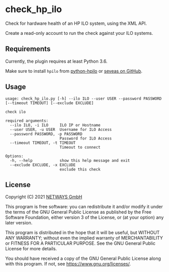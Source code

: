 # check_hp_ilo

Check for hardware health of an HP ILO system, using the XML API.

Create a read-only account to run the check against your ILO systems.

## Requirements

Currently, the plugin requires at least Python 3.6.

Make sure to install `hpilo` from [python-hpilo] or [seveas on GitHub].

[python-hpilo]: https://pypi.org/project/python-hpilo/
[seveas on GitHub]: https://github.com/seveas/python-hpilo

## Usage

```
usage: check_hp_ilo.py [-h] --ilo ILO --user USER --password PASSWORD [--timeout TIMEOUT] [--exclude EXCLUDE]

check ilo

required arguments:
  --ilo ILO, -i ILO     ILO IP or Hostname
  --user USER, -u USER  Username for ILO Access
  --password PASSWORD, -p PASSWORD
                        Password for ILO Access
  --timeout TIMEOUT, -t TIMEOUT
                        Timeout to connect

Options:
  -h, --help            show this help message and exit
  --exclude EXCLUDE, -x EXCLUDE
                        exclude this check
```

## License

Copyright (C) 2021 [NETWAYS GmbH](mailto:info@netways.de)

This program is free software: you can redistribute it and/or modify
it under the terms of the GNU General Public License as published by
the Free Software Foundation, either version 3 of the License, or
(at your option) any later version.

This program is distributed in the hope that it will be useful,
but WITHOUT ANY WARRANTY; without even the implied warranty of
MERCHANTABILITY or FITNESS FOR A PARTICULAR PURPOSE.  See the
GNU General Public License for more details.

You should have received a copy of the GNU General Public License
along with this program.  If not, see <https://www.gnu.org/licenses/>.
